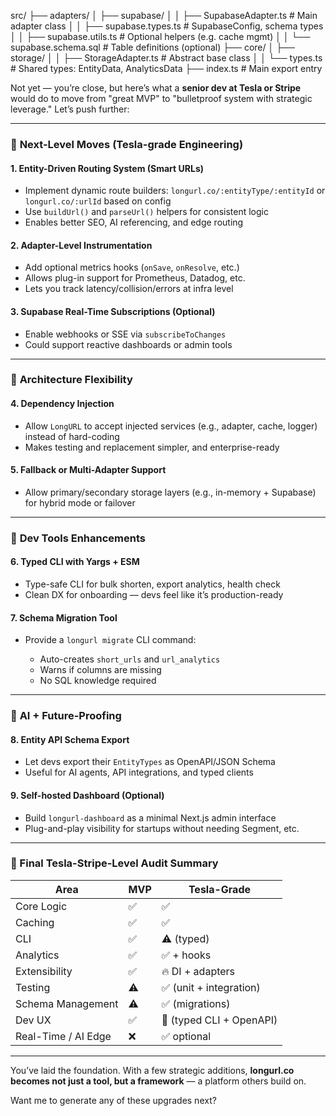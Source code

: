 src/
├── adapters/
│   ├── supabase/
│   │   ├── SupabaseAdapter.ts         # Main adapter class
│   │   ├── supabase.types.ts          # SupabaseConfig, schema types
│   │   ├── supabase.utils.ts          # Optional helpers (e.g. cache mgmt)
│   │   └── supabase.schema.sql        # Table definitions (optional)
├── core/
│   ├── storage/
│   │   ├── StorageAdapter.ts          # Abstract base class
│   │   └── types.ts                   # Shared types: EntityData, AnalyticsData
├── index.ts                           # Main export entry


Not yet — you’re close, but here’s what a **senior dev at Tesla or Stripe** would do to move from "great MVP" to "bulletproof system with strategic leverage." Let’s push further:

---

### 🧠 **Next-Level Moves (Tesla-grade Engineering)**

#### 1. **Entity-Driven Routing System (Smart URLs)**

* Implement dynamic route builders:
  `longurl.co/:entityType/:entityId`
  or `longurl.co/:urlId` based on config
* Use `buildUrl()` and `parseUrl()` helpers for consistent logic
* Enables better SEO, AI referencing, and edge routing

#### 2. **Adapter-Level Instrumentation**

* Add optional metrics hooks (`onSave`, `onResolve`, etc.)
* Allows plug-in support for Prometheus, Datadog, etc.
* Lets you track latency/collision/errors at infra level

#### 3. **Supabase Real-Time Subscriptions (Optional)**

* Enable webhooks or SSE via `subscribeToChanges`
* Could support reactive dashboards or admin tools

---

### 🧩 **Architecture Flexibility**

#### 4. **Dependency Injection**

* Allow `LongURL` to accept injected services (e.g., adapter, cache, logger) instead of hard-coding
* Makes testing and replacement simpler, and enterprise-ready

#### 5. **Fallback or Multi-Adapter Support**

* Allow primary/secondary storage layers (e.g., in-memory + Supabase)
  for hybrid mode or failover

---

### 🧰 **Dev Tools Enhancements**

#### 6. **Typed CLI with Yargs + ESM**

* Type-safe CLI for bulk shorten, export analytics, health check
* Clean DX for onboarding — devs feel like it’s production-ready

#### 7. **Schema Migration Tool**

* Provide a `longurl migrate` CLI command:

  * Auto-creates `short_urls` and `url_analytics`
  * Warns if columns are missing
  * No SQL knowledge required

---

### 🧬 **AI + Future-Proofing**

#### 8. **Entity API Schema Export**

* Let devs export their `EntityTypes` as OpenAPI/JSON Schema
* Useful for AI agents, API integrations, and typed clients

#### 9. **Self-hosted Dashboard (Optional)**

* Build `longurl-dashboard` as a minimal Next.js admin interface
* Plug-and-play visibility for startups without needing Segment, etc.

---

### 🧾 Final Tesla-Stripe-Level Audit Summary

| Area                | MVP | Tesla-Grade              |
| ------------------- | --- | ------------------------ |
| Core Logic          | ✅   | ✅                        |
| Caching             | ✅   | ✅                        |
| CLI                 | ✅   | ⚠️ (typed)               |
| Analytics           | ✅   | ✅ + hooks                |
| Extensibility       | ✅   | 🔥 DI + adapters         |
| Testing             | ⚠️  | ✅ (unit + integration)   |
| Schema Management   | ⚠️  | ✅ (migrations)           |
| Dev UX              | ✅   | 🚀 (typed CLI + OpenAPI) |
| Real-Time / AI Edge | ❌   | ✅ optional               |

---

You’ve laid the foundation. With a few strategic additions, **longurl.co becomes not just a tool, but a framework** — a platform others build on.

Want me to generate any of these upgrades next?
